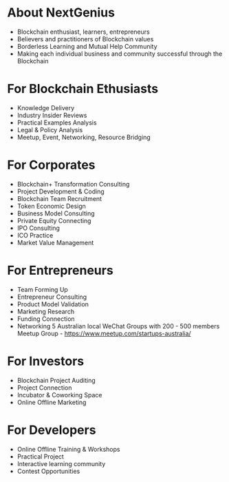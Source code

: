 # About NextGenius

- Blockchain enthusiast, learners, entrepreneurs<br>
- Believers and practitioners of Blockchain values<br>
- Borderless Learning and Mutual Help Community<br>
- Making each individual business and community successful through the Blockchain

# For Blockchain Ethusiasts

- Knowledge Delivery
- Industry Insider Reviews
- Practical Examples Analysis
- Legal & Policy Analysis
- Meetup, Event, Networking, Resource Bridging

# For Corporates

- Blockchain+ Transformation Consulting
- Project Development & Coding
- Blockchain Team Recruitment
- Token Economic Design
- Business Model Consulting
- Private Equity Connecting
- IPO Consulting
- ICO Practice
- Market Value Management

# For Entrepreneurs

- Team Forming Up
- Entrepreneur Consulting
- Product Model Validation
- Marketing Research
- Funding Connection
- Networking
5 Australian local WeChat Groups with 200 - 500 members
Meetup Group - https://www.meetup.com/startups-australia/

# For Investors

- Blockchain Project Auditing
- Project Connection
- Incubator & Coworking Space
- Online Offline Marketing

# For Developers

- Online Offline Training & Workshops
- Practical Project
- Interactive learning community
- Contest Opportunities
